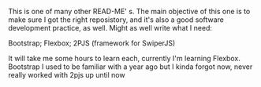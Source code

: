This is one of many other READ-ME' s.
The main objective of this one is to make sure I got the right reposistory, and it's also a good software development practice, as well.
Might as well write what I need:

Bootstrap;
Flexbox;
2PJS (framework for SwiperJS)

It will take me some hours to learn each, currently I'm learning Flexbox.
Bootstrap I used to be familiar with a year ago but I kinda forgot now, never really worked with 2pjs up until now

